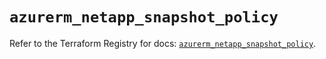 # `azurerm_netapp_snapshot_policy`

Refer to the Terraform Registry for docs: [`azurerm_netapp_snapshot_policy`](https://registry.terraform.io/providers/hashicorp/azurerm/3.96.0/docs/resources/netapp_snapshot_policy).

